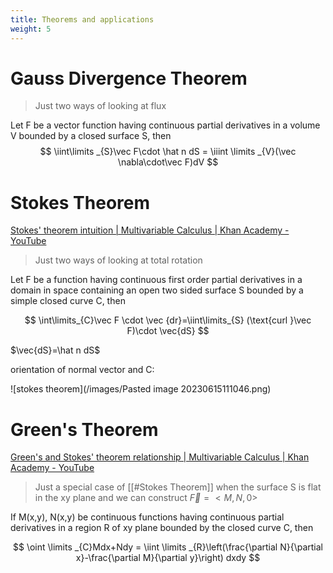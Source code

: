 ```yaml
---
title: Theorems and applications
weight: 5
---
```

# Gauss Divergence Theorem

> Just two ways of looking at flux

Let F be a vector function having continuous partial derivatives in a volume V bounded by a closed surface S, then
$$
\iint\limits _{S}\vec F\cdot \hat n dS = \iiint \limits _{V}(\vec \nabla\cdot\vec F)dV 
$$

# Stokes Theorem

[Stokes' theorem intuition | Multivariable Calculus | Khan Academy - YouTube](https://youtu.be/9iaYNaENVH4)

> Just two ways of looking at total rotation

Let F be a function having continuous first order partial derivatives in a domain in space containing an open two sided surface S bounded by a simple closed curve C, then 

$$
\int\limits_{C}\vec F \cdot \vec {dr}=\iint\limits_{S} (\text{curl }\vec F)\cdot \vec{dS}
$$

$\vec{dS}=\hat n dS$

orientation of normal vector and C:

![stokes theorem](/images/Pasted image 20230615111046.png)

# Green's Theorem

[Green's and Stokes' theorem relationship | Multivariable Calculus | Khan Academy - YouTube](https://youtu.be/TPov_v9mLWc)

> Just a special case of [[#Stokes Theorem]] when the surface S is flat in the xy plane and we can construct $\vec F=<M,N,0>$

If M(x,y), N(x,y) be continuous functions having continuous partial derivatives in a region R of xy plane bounded by the closed curve C, then

$$
\oint \limits _{C}Mdx+Ndy = \iint \limits _{R}\left(\frac{\partial N}{\partial x}-\frac{\partial M}{\partial y}\right) dxdy
$$